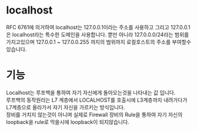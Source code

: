 # localhost
RFC 6761에 의거하여 localhost는 127.0.0.1이라는 주소를 사용하고 그리고 127.0.0.1은 localhost라는 특수한 도메인을 사용합니다. 
뿐만 아니라 127.0.0.0/24라는 범위를 가지고있으며 127.0.0.1 ~ 127.0.0.255 까지의 범위까지 로컬호스트의 주소를 부여할수 있습니다.

# 기능
Localhost는 루프백을 통하여 자기 자신에게 돌아오는것을 나타내는 값 입니다.  
루프백의 동작원리는 L7 계층에서 LOCALHOST를 호출시에 L3계층까지 내려가다가 L7계층으로 올라가서 자기 자신을 가르키는 방식입니다.  
장비를 거치지 않는것이 아니며 실제로 Firewall 장비의 Rule을 통하여 자기 자신의 loopback을 rule로 막을시에 loopback이 되지않습니다.  